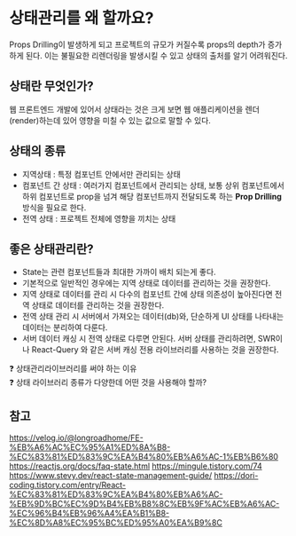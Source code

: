 # 상태관리를 왜 할까요?
Props Drilling이 발생하게 되고 프로젝트의 규모가 커질수록 props의 depth가 증가하게 된다.
이는 불필요한 리렌더링을 발생시킬 수 있고 상태의 출처를 알기 어려워진다.

## 상태란 무엇인가?
웹 프론트엔드 개발에 있어서 상태라는 것은 크게 보면 웹 애플리케이션을 렌더(render)하는데 있어 영향을 미칠 수 있는 값으로 말할 수 있다.

## 상태의 종류
- 지역상태 : 특정 컴포넌트 안에서만 관리되는 상태
- 컴포넌트 간 상태 : 여러가지 컴포넌트에서 관리되는 상태, 보통 상위 컴포넌트에서 하위 컴포넌트로 prop을 넘겨 해당 컴포넌트까지 전달되도록 하는 **Prop Drilling** 방식을 필요로 한다.
- 전역 상태 : 프로젝트 전체에 영향을 끼치는 상태

## 좋은 상태관리란?
- State는 관련 컴포넌트들과 최대한 가까이 배치 되는게 좋다.
- 기본적으로 일반적인 경우에는 지역 상태로 데이터를 관리하는 것을 권장한다.
- 지역 상태로 데이터를 관리 시 다수의 컴포넌트 간에 상태 의존성이 높아진다면 전역 상태로 데이터를 관리하는 것을 권장한다.
- 전역 상태 관리 시 서버에서 가져오는 데이터(db)와, 단순하게 UI 상태를 나타내는 데이터는 분리하여 다룬다.
- 서버 데이터 캐싱 시 전역 상태로 다루면 안된다. 서버 상태를 관리하려면, SWR이나 React-Query 와 같은 서버 캐싱 전용 라이브러리를 사용하는 것을 권장한다.

:question: 상태관리라이브러리를 써야 하는 이유 </br>
:question: 상태 라이브러리 종류가 다양한데 어떤 것을 사용해야 할까?

## 참고
https://velog.io/@longroadhome/FE-%EB%A6%AC%EC%95%A1%ED%8A%B8-%EC%83%81%ED%83%9C%EA%B4%80%EB%A6%AC-1%EB%B6%80
https://reactjs.org/docs/faq-state.html
https://mingule.tistory.com/74
https://www.stevy.dev/react-state-management-guide/
https://dori-coding.tistory.com/entry/React-%EC%83%81%ED%83%9C%EA%B4%80%EB%A6%AC-%EB%9D%BC%EC%9D%B4%EB%B8%8C%EB%9F%AC%EB%A6%AC-%EC%96%B4%EB%96%A4%EA%B1%B8-%EC%8D%A8%EC%95%BC%ED%95%A0%EA%B9%8C
